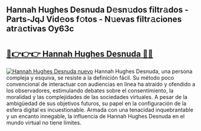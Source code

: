 ## Hannah Hughes Desnuda D𝚎sn𝚞dos filtr𝚊dos - Parts-JqJ Vid𝚎os f𝚘tos - N𝚞evas filtr𝚊ciones atr𝚊ctivas Oy63c

# <h2><a href="http://mb6zy1a.tromn.icu/?c=Hannah+Hughes+Desnuda">🔗👉👉👉 Hannah Hughes Desnuda 🔗🔗</a></h2>

[![Hannah Hughes Desnuda nuevo](https://i.imgur.com/pEAQMta.gif)](http://mb6zy1a.tromn.icu/?c=Hannah+Hughes+Desnuda)
Hannah Hughes Desnuda, una persona compleja y esquiva, se resiste a la definición fácil. Su método poco convencional de interactuar con audiencias en línea ha atraído y ofendido a los observadores, estimulando debates sobre el consentimiento, la moralidad y las complejidades de las sociedades virtuales. A pesar de la ambigüedad de sus objetivos futuros, su papel en la configuración de la esfera digital es incuestionable. Armada con una tenacidad inquebrantable y un encanto innegable, la influencia de Hannah Hughes Desnuda en el mundo virtual no tiene límites.
